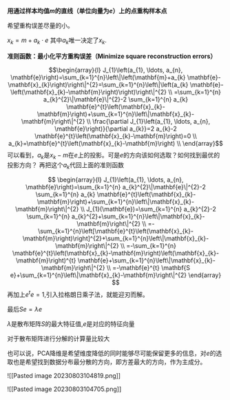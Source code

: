 **用通过样本均值$m$的直线（单位向量为$e$）上的点重构样本点**

希望重构误差尽量的小。

$x_k = m+a_k\cdot e$ 其中$a_k$唯一决定了$x_k$.

**准则函数：最小化平方重构误差（Minimize square reconstruction errors）** 

$$\begin{array}{l}
J_{1}\left(a_{1}, \ldots, a_{n}, \mathbf{e}\right)=\sum_{k=1}^{n}\left\|\left(\mathbf{m}+a_{k} \mathbf{e}-\mathbf{x}_{k}\right)\right\|^{2}=\sum_{k=1}^{n}\left\|\left(a_{k} \mathbf{e}-\left(\mathbf{x}_{k}-\mathbf{m}\right)\right)\right\|^{2} \\
=\sum_{k=1}^{n} a_{k}^{2}\|\mathbf{e}\|^{2}-2 \sum_{k=1}^{n} a_{k} \mathbf{e}^{t}\left(\mathbf{x}_{k}-\mathbf{m}\right)+\sum_{k=1}^{n}\left\|\mathbf{x}_{k}-\mathbf{m}\right\|^{2} \\
\frac{\partial J_{1}\left(a_{1}, \ldots, a_{n}, \mathbf{e}\right)}{\partial a_{k}}=2 a_{k}-2 \mathbf{e}^{t}\left(\mathbf{x}_{k}-\mathbf{m}\right)=0 \\
a_{k}=\mathbf{e}^{t}\left(\mathbf{x}_{k}-\mathbf{m}\right) \\
\end{array}$$
可以看到，$a_k$是$x_k-m$在$e$上的投影。可是$e$的方向该如何选取？如何找到最优的投影方向？
再把这个$a_k$代回上面的准则函数

$$
\begin{array}{l} 
J_{1}\left(a_{1}, \ldots, a_{n}, \mathbf{e}\right)=\sum_{k=1}^{n} a_{k}^{2}\|\mathbf{e}\|^{2}-2 \sum_{k=1}^{n} a_{k} \mathbf{e}^{t}\left(\mathbf{x}_{k}-\mathbf{m}\right)+\sum_{k=1}^{n}\left\|\mathbf{x}_{k}-\mathbf{m}\right\|^{2} \\
J_{1}(\mathbf{e})=\sum_{k=1}^{n} a_{k}^{2}-2 \sum_{k=1}^{n} a_{k}^{2}+\sum_{k=1}^{n}\left\|\mathbf{x}_{k}-\mathbf{m}\right\|^{2} \\
=-\sum_{k=1}^{n}\left[\mathbf{e}^{t}\left(\mathbf{x}_{k}-\mathbf{m}\right)\right]^{2}+\sum_{k=1}^{n}\left\|\mathbf{x}_{k}-\mathbf{m}\right\|^{2} \\
=-\sum_{k=1}^{n} \mathbf{e}^{t}\left(\mathbf{x}_{k}-\mathbf{m}\right)\left(\mathbf{x}_{k}-\mathbf{m}\right)^{t} \mathbf{e}+\sum_{k=1}^{n}\left\|\mathbf{x}_{k}-\mathbf{m}\right\|^{2} \\
=-\mathbf{e}^{t} \mathbf{S e}+\sum_{k=1}^{n}\left\|\mathbf{x}_{k}-\mathbf{m}\right\|^{2}
\end{array}
$$
再加上$e^te=1$,引入拉格朗日乘子法，就能迎刃而解。

最后$Se=\lambda e$

$\lambda$是散布矩阵$S$的最大特征值,$e$是对应的特征向量

对于散布矩阵进行分解的计算量比较大

也可以说，PCA降维是希望维度降低的同时能够尽可能保留更多的信息，对$e$的选取也是希望找到数据分布最分散的方向，即方差最大的方向，作为主成分。

![[Pasted image 20230803104819.png]] 

![[Pasted image 20230803104705.png]]